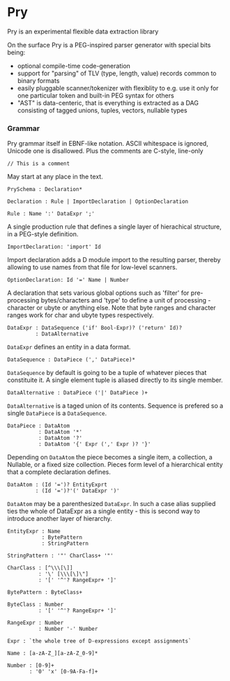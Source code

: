 Pry
==========

Pry is an experimental flexible data extraction library

On the surface Pry is a PEG-inspired parser generator with special bits being:

* optional compile-time code-generation
* support for "parsing" of TLV (type, length, value) records common to binary formats
* easily pluggable scanner/tokenizer with flexiblity to e.g. use it only for one particular token and built-in PEG syntax for others
* "AST" is data-centeric, that is everything is extracted as a DAG consisting of tagged unions, tuples, vectors, nullable types


### Grammar

Pry grammar itself in EBNF-like notation.
ASCII whitespace is ignored, Unicode one is disallowed.
Plus the comments are C-style, line-only 
```
// This is a comment
```
May start at any place in the text.

```
PrySchema : Declaration*
```

```
Declaration : Rule | ImportDeclaration | OptionDeclaration
```

```
Rule : Name ':' DataExpr ';'
```
A single production rule that  defines a single layer of hierachical structure, in a PEG-style definition.

```
ImportDeclaration: 'import' Id
```
Import declaration adds a D module import to the resulting parser,
thereby allowing to use names from that file for low-level scanners.

```
OptionDeclaration: Id '=' Name | Number
```
A declaration that sets various global options such as 'filter' for
pre-processing bytes/characters and 'type' to define a unit of processing - character or ubyte or anything else. Note that byte ranges 
and character ranges work for char and ubyte types respectively.

```
DataExpr : DataSequence ('if' Bool-Expr)? ('return' Id)?
         : DataAlternative
```
`DataExpr` defines an entity in a data format. 

```
DataSequence : DataPiece (',' DataPiece)*
```
`DataSequence` by default is going to be a tuple of whatever pieces that constituite it. A single element tuple is aliased directly to its single member.

```
DataAlternative : DataPiece ('|' DataPiece )+
```
`DataAlternative` is a taged union of its contents. Sequence is prefered so a single `DataPiece` is a `DataSequence`.

```
DataPiece : DataAtom
          : DataAtom '*'
          : DataAtom '?'
          : DataAtom '{' Expr (',' Expr )? '}'
```
Depending on `DataAtom` the piece becomes a single item, a collection, a Nullable, or a fixed size collection. Pieces form level of a hierarchical entity that a complete declaration defines.

```
DataAtom : (Id '=')? EntityExprt 
         : (Id '=')?'(' DataExpr ')'
```

`DataAtom` may be a parenthesized `DataExpr`. In such a case alias supplied ties the whole of DataExpr as a single entity - this is second way to introduce another layer of hierarchy.

```
EntityExpr : Name 
           : BytePattern
           : StringPattern
```

```
StringPattern : '"' CharClass+ '"'
```

```
CharClass : [^\\\[\]]
          : '\' [\\\[\]\"]
          : '[' '^'? RangeExpr+ ']'
```

```
BytePattern : ByteClass+
```

```
ByteClass : Number
          : '[' '^'? RangeExpr+ ']'
```

```
RangeExpr : Number
          : Number '-' Number
```

```
Expr : `the whole tree of D-expressions except assignments`
```

```
Name : [a-zA-Z_][a-zA-Z_0-9]*

Number : [0-9]+
       : '0' 'x' [0-9A-Fa-f]+
```

